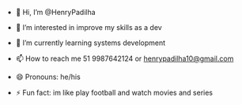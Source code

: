 - 👋 Hi, I’m @HenryPadilha
- 👀 I’m interested in improve my skills as a dev
- 🌱 I’m currently learning systems development
  
- 📫 How to reach me 51 9987642124 or henrypadilha10@gmail.com
- 😄 Pronouns: he/his
- ⚡ Fun fact: im like play football and watch movies and series

<!---
HenryPadilha/HenryPadilha is a ✨ special ✨ repository because its `README.md` (this file) appears on your GitHub profile.
You can click the Preview link to take a look at your changes.
--->
